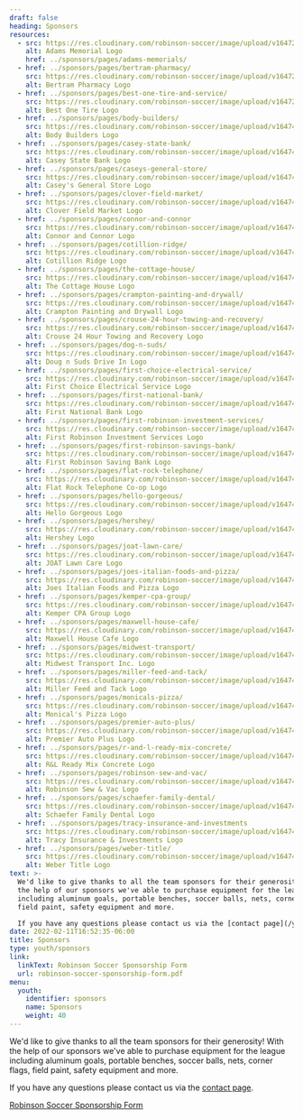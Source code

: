 ```yaml
---
draft: false
heading: Sponsors
resources:
  - src: https://res.cloudinary.com/robinson-soccer/image/upload/v1647271408/Youth/Sponsors/adams_memorials_zklfkb.png
    alt: Adams Memorial Logo
    href: ../sponsors/pages/adams-memorials/
  - href: ../sponsors/pages/bertram-pharmacy/
    src: https://res.cloudinary.com/robinson-soccer/image/upload/v1647271424/Youth/Sponsors/bertram_pharmacy_r7nom8.png
    alt: Bertram Pharmacy Logo
  - href: ../sponsors/pages/best-one-tire-and-service/
    src: https://res.cloudinary.com/robinson-soccer/image/upload/v1647271436/Youth/Sponsors/best_one_tire_and_service_x3ndry.png
    alt: Best One Tire Logo
  - href: ../sponsors/pages/body-builders/
    src: https://res.cloudinary.com/robinson-soccer/image/upload/v1647438581/Youth/Sponsors/body_builders_f9pfj4.png
    alt: Body Builders Logo
  - href: ../sponsors/pages/casey-state-bank/
    src: https://res.cloudinary.com/robinson-soccer/image/upload/v1647438600/Youth/Sponsors/casey_state_bank_ao2cco.png
    alt: Casey State Bank Logo
  - href: ../sponsors/pages/caseys-general-store/
    src: https://res.cloudinary.com/robinson-soccer/image/upload/v1647438666/Youth/Sponsors/caseys_general_store_t4kcb5.png
    alt: Casey's General Store Logo
  - href: ../sponsors/pages/clover-field-market/
    src: https://res.cloudinary.com/robinson-soccer/image/upload/v1647438724/Youth/Sponsors/clover_field_market_srzywm.png
    alt: Clover Field Market Logo
  - href: ../sponsors/pages/connor-and-connor
    src: https://res.cloudinary.com/robinson-soccer/image/upload/v1647438802/Youth/Sponsors/connor_connor_consulting_engineers_land_surveyors_dvsans.png
    alt: Connor and Connor Logo
  - href: ../sponsors/pages/cotillion-ridge/
    src: https://res.cloudinary.com/robinson-soccer/image/upload/v1647439244/Youth/Sponsors/cotillion_ridge_ch7g9t.png
    alt: Cotillion Ridge Logo
  - href: ../sponsors/pages/the-cottage-house/
    src: https://res.cloudinary.com/robinson-soccer/image/upload/v1647438882/Youth/Sponsors/the_cottage_house_l3ej8j.png
    alt: The Cottage House Logo
  - href: ../sponsors/pages/crampton-painting-and-drywall/
    src: https://res.cloudinary.com/robinson-soccer/image/upload/v1647438904/Youth/Sponsors/crampton_painting_drywall_y8kmkm.png
    alt: Crampton Painting and Drywall Logo
  - href: ../sponsors/pages/crouse-24-hour-towing-and-recovery/
    src: https://res.cloudinary.com/robinson-soccer/image/upload/v1647438926/Youth/Sponsors/crouse-24-hour-towing-and-recovery_lz59y5.png
    alt: Crouse 24 Hour Towing and Recovery Logo
  - href: ../sponsors/pages/dog-n-suds/
    src: https://res.cloudinary.com/robinson-soccer/image/upload/v1647438941/Youth/Sponsors/dog_n_suds_s6zqka.png
    alt: Doug n Suds Drive In Logo
  - href: ../sponsors/pages/first-choice-electrical-service/
    src: https://res.cloudinary.com/robinson-soccer/image/upload/v1647438970/Youth/Sponsors/first_choice_electrical_service_bf7dfg.png
    alt: First Choice Electrical Service Logo
  - href: ../sponsors/pages/first-national-bank/
    src: https://res.cloudinary.com/robinson-soccer/image/upload/v1647438989/Youth/Sponsors/first_national_bank_mte6yg.png
    alt: First National Bank Logo
  - href: ../sponsors/pages/first-robinson-investment-services/
    src: https://res.cloudinary.com/robinson-soccer/image/upload/v1647439029/Youth/Sponsors/first_robinson_investment_services_qbtalo.png
    alt: First Robinson Investment Services Logo
  - href: ../sponsors/pages/first-robinson-savings-bank/
    src: https://res.cloudinary.com/robinson-soccer/image/upload/v1647439070/Youth/Sponsors/first_robinson_savings_bank_m3jxcs.png
    alt: First Robinson Saving Bank Logo
  - href: ../sponsors/pages/flat-rock-telephone/
    src: https://res.cloudinary.com/robinson-soccer/image/upload/v1647439084/Youth/Sponsors/flat_rock_telephone_co-op_kgbewo.png
    alt: Flat Rock Telephone Co-op Logo
  - href: ../sponsors/pages/hello-gorgeous/
    src: https://res.cloudinary.com/robinson-soccer/image/upload/v1647439100/Youth/Sponsors/hello_gorgeous_rp6tmo.png
    alt: Hello Gorgeous Logo
  - href: ../sponsors/pages/hershey/
    src: https://res.cloudinary.com/robinson-soccer/image/upload/v1647439312/Youth/Sponsors/hershey_dofgff.png
    alt: Hershey Logo
  - href: ../sponsors/pages/joat-lawn-care/
    src: https://res.cloudinary.com/robinson-soccer/image/upload/v1647439331/Youth/Sponsors/joat-lawn-care_o7y4mt.png
    alt: JOAT Lawn Care Logo
  - href: ../sponsors/pages/joes-italian-foods-and-pizza/
    src: https://res.cloudinary.com/robinson-soccer/image/upload/v1647439413/Youth/Sponsors/joes_italian_foods_pizza_czubni.png
    alt: Joes Italian Foods and Pizza Logo
  - href: ../sponsors/pages/kemper-cpa-group/
    src: https://res.cloudinary.com/robinson-soccer/image/upload/v1647439433/Youth/Sponsors/kemper_cpa_group_dtgv62.png
    alt: Kemper CPA Group Logo
  - href: ../sponsors/pages/maxwell-house-cafe/
    src: https://res.cloudinary.com/robinson-soccer/image/upload/v1647439509/Youth/Sponsors/maxwell_house_cafe_ixrjsb.png
    alt: Maxwell House Cafe Logo
  - href: ../sponsors/pages/midwest-transport/
    src: https://res.cloudinary.com/robinson-soccer/image/upload/v1647439532/Youth/Sponsors/midwest-transport-inc_i77u0c.png
    alt: Midwest Transport Inc. Logo
  - href: ../sponsors/pages/miller-feed-and-tack/
    src: https://res.cloudinary.com/robinson-soccer/image/upload/v1647439866/Youth/Sponsors/miller-feed-tack_kns18q.png
    alt: Miller Feed and Tack Logo
  - href: ../sponsors/pages/monicals-pizza/
    src: https://res.cloudinary.com/robinson-soccer/image/upload/v1647439895/Youth/Sponsors/monicals_pizza_tufhh5.png
    alt: Monical's Pizza Logo
  - href: ../sponsors/pages/premier-auto-plus/
    src: https://res.cloudinary.com/robinson-soccer/image/upload/v1647439936/Youth/Sponsors/premier-auto-plus_t1vb0k.png
    alt: Premier Auto Plus Logo
  - href: ../sponsors/pages/r-and-l-ready-mix-concrete/
    src: https://res.cloudinary.com/robinson-soccer/image/upload/v1647439966/Youth/Sponsors/rl_ready_mix_concrete_tr41kl.png
    alt: R&L Ready Mix Concrete Logo
  - href: ../sponsors/pages/robinson-sew-and-vac/
    src: https://res.cloudinary.com/robinson-soccer/image/upload/v1647440133/Youth/Sponsors/robinson_sew_and_vac_vlzlpz.png
    alt: Robinson Sew & Vac Logo
  - href: ../sponsors/pages/schaefer-family-dental/
    src: https://res.cloudinary.com/robinson-soccer/image/upload/v1647440167/Youth/Sponsors/schaefer_family_dental_upxvbc.png
    alt: Schaefer Family Dental Logo
  - href: ../sponsors/pages/tracy-insurance-and-investments
    src: https://res.cloudinary.com/robinson-soccer/image/upload/v1647440202/Youth/Sponsors/tracy_insurance_investments_h7ppgg.png
    alt: Tracy Insurance & Investments Logo
  - href: ../sponsors/pages/weber-title/
    src: https://res.cloudinary.com/robinson-soccer/image/upload/v1647440239/Youth/Sponsors/weber_title_rd4bqf.png
    alt: Weber Title Logo
text: >-
  We'd like to give thanks to all the team sponsors for their generosity!  With
  the help of our sponsors we've able to purchase equipment for the league
  including aluminum goals, portable benches, soccer balls, nets, corner flags,
  field paint, safety equipment and more.

  If you have any questions please contact us via the [contact page](/youth/contact/).
date: 2022-02-11T16:52:35-06:00
title: Sponsors
type: youth/sponsors
link:
  linkText: Robinson Soccer Sponsorship Form
  url: robinson-soccer-sponsorship-form.pdf
menu:
  youth:
    identifier: sponsors
    name: Sponsors
    weight: 40
---
```

We'd like to give thanks to all the team sponsors for their generosity!  With the help of our sponsors we've able to purchase equipment for the league including aluminum goals, portable benches, soccer balls, nets, corner flags, field paint, safety equipment and more.

If you have any questions please contact us via the [contact page](/youth/contact/).

[Robinson Soccer Sponsorship Form](robinson-soccer-sponsorship-form.pdf)